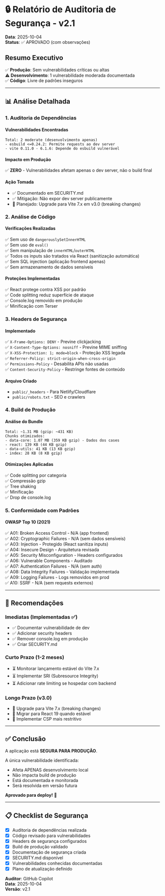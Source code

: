 # 🔒 Relatório de Auditoria de Segurança - v2.1

**Data**: 2025-10-04  
**Status**: ✅ APROVADO (com observações)

## Resumo Executivo

✅ **Produção**: Sem vulnerabilidades críticas ou altas  
⚠️ **Desenvolvimento**: 1 vulnerabilidade moderada documentada  
✅ **Código**: Livre de padrões inseguros

---

## 📊 Análise Detalhada

### 1. Auditoria de Dependências

#### Vulnerabilidades Encontradas
```
Total: 2 moderate (desenvolvimento apenas)
- esbuild <=0.24.2: Permite requests ao dev server
- vite 0.11.0 - 6.1.6: Depende do esbuild vulnerável
```

#### Impacto em Produção
✅ **ZERO** - Vulnerabilidades afetam apenas o dev server, não o build final

#### Ação Tomada
- ✅ Documentado em SECURITY.md
- ✅ Mitigação: Não expor dev server publicamente
- 📅 Planejado: Upgrade para Vite 7.x em v3.0 (breaking changes)

### 2. Análise de Código

#### Verificações Realizadas
✅ Sem uso de `dangerouslySetInnerHTML`  
✅ Sem uso de `eval()`  
✅ Sem manipulação de `innerHTML`/`outerHTML`  
✅ Todos os inputs são tratados via React (sanitização automática)  
✅ Sem SQL injection (aplicação frontend apenas)  
✅ Sem armazenamento de dados sensíveis  

#### Proteções Implementadas
✅ React protege contra XSS por padrão  
✅ Code splitting reduz superfície de ataque  
✅ Console.log removido em produção  
✅ Minificação com Terser  

### 3. Headers de Segurança

#### Implementado
✅ `X-Frame-Options: DENY` - Previne clickjacking  
✅ `X-Content-Type-Options: nosniff` - Previne MIME sniffing  
✅ `X-XSS-Protection: 1; mode=block` - Proteção XSS legada  
✅ `Referrer-Policy: strict-origin-when-cross-origin`  
✅ `Permissions-Policy` - Desabilita APIs não usadas  
✅ `Content-Security-Policy` - Restringe fontes de conteúdo  

#### Arquivo Criado
- `public/_headers` - Para Netlify/Cloudflare
- `public/robots.txt` - SEO e crawlers

### 4. Build de Produção

#### Análise do Bundle
```
Total: ~1.31 MB (gzip: ~431 KB)
Chunks otimizados:
- data-core: 1.07 MB (359 KB gzip) - Dados dos cases
- react: 139 KB (44 KB gzip)
- data-utils: 41 KB (13 KB gzip)
- index: 28 KB (8 KB gzip)
```

#### Otimizações Aplicadas
✅ Code splitting por categoria  
✅ Compressão gzip  
✅ Tree shaking  
✅ Minificação  
✅ Drop de console.log  

### 5. Conformidade com Padrões

#### OWASP Top 10 (2021)
✅ A01: Broken Access Control - N/A (app frontend)  
✅ A02: Cryptographic Failures - N/A (sem dados sensíveis)  
✅ A03: Injection - Protegido (React sanitiza inputs)  
✅ A04: Insecure Design - Arquitetura revisada  
✅ A05: Security Misconfiguration - Headers configurados  
✅ A06: Vulnerable Components - Auditado  
✅ A07: Authentication Failures - N/A (sem auth)  
✅ A08: Data Integrity Failures - Validação implementada  
✅ A09: Logging Failures - Logs removidos em prod  
✅ A10: SSRF - N/A (sem requests externos)  

---

## 🎯 Recomendações

### Imediatas (Implementadas ✅)
- ✅ Documentar vulnerabilidade de dev
- ✅ Adicionar security headers
- ✅ Remover console.log em produção
- ✅ Criar SECURITY.md

### Curto Prazo (1-2 meses)
- ⏳ Monitorar lançamento estável do Vite 7.x
- ⏳ Implementar SRI (Subresource Integrity)
- ⏳ Adicionar rate limiting se hospedar com backend

### Longo Prazo (v3.0)
- 📅 Upgrade para Vite 7.x (breaking changes)
- 📅 Migrar para React 19 quando estável
- 📅 Implementar CSP mais restritivo

---

## ✅ Conclusão

A aplicação está **SEGURA PARA PRODUÇÃO**.

A única vulnerabilidade identificada:
- Afeta APENAS desenvolvimento local
- Não impacta build de produção
- Está documentada e monitorada
- Será resolvida em versão futura

**Aprovado para deploy!** 🚀

---

## 📋 Checklist de Segurança

- [x] Auditoria de dependências realizada
- [x] Código revisado para vulnerabilidades
- [x] Headers de segurança configurados
- [x] Build de produção validado
- [x] Documentação de segurança criada
- [x] SECURITY.md disponível
- [x] Vulnerabilidades conhecidas documentadas
- [x] Plano de atualização definido

**Auditor**: GitHub Copilot  
**Data**: 2025-10-04  
**Versão**: v2.1
